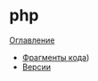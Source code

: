 php
======================
[Оглавление](../README.md)

- [Фрагменты кода](./snippets/README.md))
- [Версии](./versions/README.md)
